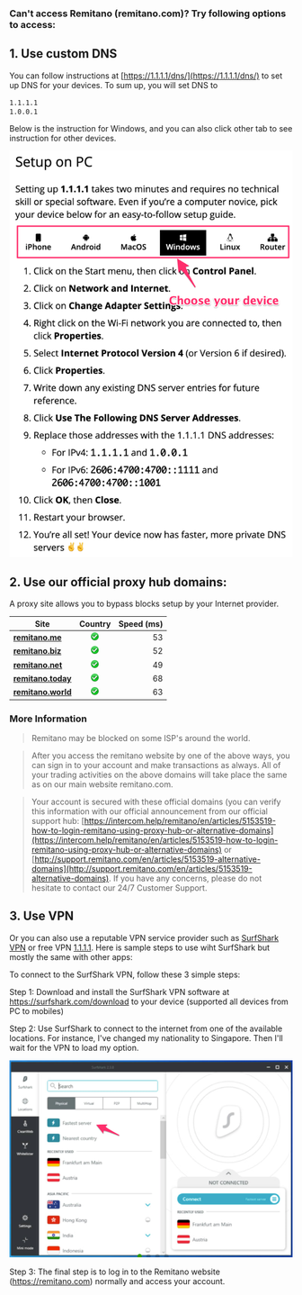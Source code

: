 ### Can't access Remitano (remitano.com)? Try following options to access:

## 1. Use custom DNS

You can follow instructions at [https://1.1.1.1/dns/](https://1.1.1.1/dns/) to set up DNS for your devices. To sum up, you will set DNS to
```
1.1.1.1
1.0.0.1
```
Below is the instruction for Windows, and you can also click other tab to see instruction for other devices.

![](assets/img/set_dns_1-1-1-1.png)

## 2. Use our official proxy hub domains:

A proxy site allows you to bypass blocks setup by your Internet provider.


| Site        | Country           | Speed (ms) |
| ------------- |:-------------:| -----:|
| **[remitano.me](https://remitano.me)** | ![](assets/img/up.png) | 53
| **[remitano.biz](https://remitano.biz)** | ![](assets/img/up.png) | 52
| **[remitano.net](https://remitano.net)** | ![](assets/img/up.png) | 49
| **[remitano.today](https://remitano.today)** | ![](assets/img/up.png) | 68
| **[remitano.world](https://remitano.world)** | ![](assets/img/up.png) | 63

### More Information

> Remitano may be blocked on some ISP's around the world.

> After you access the remitano website by one of the above ways, you can sign in to your account and make transactions as always. All of your trading activities on the above domains will take place the same as on our main website remitano.com.

> Your account is secured with these official domains (you can verify this information with our official announcement from our official support hub: [https://intercom.help/remitano/en/articles/5153519-how-to-login-remitano-using-proxy-hub-or-alternative-domains](https://intercom.help/remitano/en/articles/5153519-how-to-login-remitano-using-proxy-hub-or-alternative-domains) or [http://support.remitano.com/en/articles/5153519-alternative-domains](http://support.remitano.com/en/articles/5153519-alternative-domains). If you have any concerns, please do not hesitate to contact our 24/7 Customer Support.

## 3. Use VPN

Or you can also use a reputable VPN service provider such as [SurfShark VPN](https://surfshark.com/download) or free VPN [1.1.1.1](https://1.1.1.1/). Here is sample steps to use wiht SurfShark but mostly the same with other apps:

To connect to the SurfShark VPN, follow these 3 simple steps:

Step 1: Download and install the SurfShark VPN software at https://surfshark.com/download to your device (supported all devices from PC to mobiles)

Step 2: Use SurfShark to connect to the internet from one of the available locations. For instance, I've changed my nationality to Singapore. Then I'll wait for the VPN to load my option.

![](assets/img/surfshark-screenshot.png)

Step 3: The final step is to log in to the Remitano website (https://remitano.com) normally and access your account.
